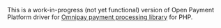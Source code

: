 This is a work-in-progress (not yet functional) version
of Open Payment Platform driver
for [Omnipay payment processing library](https://github.com/thephpleague/omnipay) for PHP.
